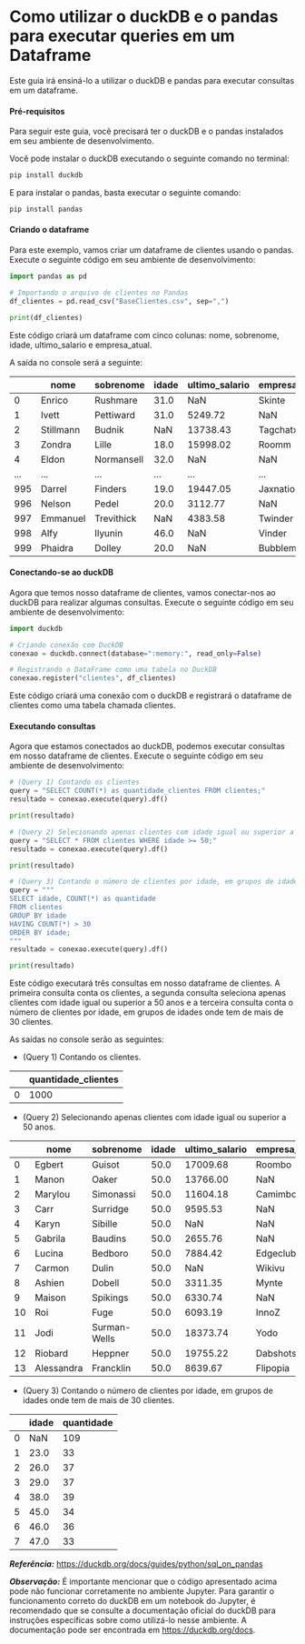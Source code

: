 # Como utilizar o duckDB e o pandas para executar queries em um Dataframe

Este guia irá ensiná-lo a utilizar o duckDB e pandas para executar consultas em um dataframe.

#### Pré-requisitos

Para seguir este guia, você precisará ter o duckDB e o pandas instalados em seu ambiente de desenvolvimento.

Você pode instalar o duckDB executando o seguinte comando no terminal:

```bash
pip install duckdb
```

E para instalar o pandas, basta executar o seguinte comando:

```bash
pip install pandas
```

#### Criando o dataframe

Para este exemplo, vamos criar um dataframe de clientes usando o pandas. Execute o seguinte código em seu ambiente de desenvolvimento:

```python
import pandas as pd

# Importando o arquivo de clientes no Pandas
df_clientes = pd.read_csv("BaseClientes.csv", sep=",")

print(df_clientes)
```

Este código criará um dataframe com cinco colunas: nome, sobrenome, idade, ultimo_salario e empresa_atual.

A saída no console será a seguinte:

|   |nome|sobrenome|idade|ultimo_salario|empresa_atual|
|-----|-----|-----|-----|-----|-----|
|0|Enrico|Rushmare|31.0|NaN|Skinte|
|1|Ivett|Pettiward|31.0|5249.72|NaN|
|2|Stillmann|Budnik|NaN|13738.43|Tagchatx|
|3|Zondra|Lille|18.0|15998.02|Roomm|
|4|Eldon|Normansell|32.0|NaN|NaN|
|...|...|...|...|...|...|
|995|Darrel|Finders|19.0|19447.05|Jaxnation|
|996|Nelson|Pedel|20.0|3112.77|NaN|
|997|Emmanuel|Trevithick|NaN|4383.58|Twinder|
|998|Alfy|Ilyunin|46.0|NaN|Vinder|
|999|Phaidra|Dolley|20.0|NaN|Bubblemix|

#### Conectando-se ao duckDB

Agora que temos nosso dataframe de clientes, vamos conectar-nos ao duckDB para realizar algumas consultas. Execute o seguinte código em seu ambiente de desenvolvimento:

```python
import duckdb

# Criando conexão com DuckDB
conexao = duckdb.connect(database=":memory:", read_only=False)

# Registrando o DataFrame como uma tabela no DuckDB
conexao.register("clientes", df_clientes)
```

Este código criará uma conexão com o duckDB e registrará o dataframe de clientes como uma tabela chamada clientes.

#### Executando consultas

Agora que estamos conectados ao duckDB, podemos executar consultas em nosso dataframe de clientes. Execute o seguinte código em seu ambiente de desenvolvimento:

```python
# (Query 1) Contando os clientes
query = "SELECT COUNT(*) as quantidade_clientes FROM clientes;"
resultado = conexao.execute(query).df()

print(resultado)

# (Query 2) Selecionando apenas clientes com idade igual ou superior a 50 anos
query = "SELECT * FROM clientes WHERE idade >= 50;"
resultado = conexao.execute(query).df()

print(resultado)

# (Query 3) Contando o número de clientes por idade, em grupos de idades onde tem de mais de 30 clientes
query = """
SELECT idade, COUNT(*) as quantidade 
FROM clientes
GROUP BY idade
HAVING COUNT(*) > 30
ORDER BY idade;
"""
resultado = conexao.execute(query).df()

print(resultado)
```

Este código executará três consultas em nosso dataframe de clientes. A primeira consulta conta os clientes, a segunda consulta seleciona apenas clientes com idade igual ou superior a 50 anos e a terceira consulta conta o número de clientes por idade, em grupos de idades onde tem de mais de 30 clientes.

As saídas no console serão as seguintes:

- (Query 1) Contando os clientes.

|     |quantidade_clientes|
|-----|-----|
|0|1000|

- (Query 2) Selecionando apenas clientes com idade igual ou superior a 50 anos.

|     |nome|sobrenome|idade|ultimo_salario|empresa_atual|
|-----|-----|-----|-----|-----|-----|
|0|Egbert|Guisot|50.0|17009.68|Roombo|
|1|Manon|Oaker|50.0|13766.00|NaN|
|2|Marylou|Simonassi|50.0|11604.18|Camimbo|
|3|Carr|Surridge|50.0|9595.53|NaN|
|4|Karyn|Sibille|50.0|NaN|NaN|
|5|Gabrila|Baudins|50.0|2655.76|NaN|
|6|Lucina|Bedboro|50.0|7884.42|Edgeclub|
|7|Carmon|Dulin|50.0|NaN|Wikivu|
|8|Ashien|Dobell|50.0|3311.35|Mynte|
|9|Maison|Spikings|50.0|6330.74|NaN|
|10|Roi|Fuge|50.0|6093.19|InnoZ|
|11|Jodi|Surman-Wells|50.0|18373.74|Yodo|
|12|Riobard|Heppner|50.0|19755.22|Dabshots|
|13|Alessandra|Francklin|50.0|8639.67|Flipopia|

- (Query 3) Contando o número de clientes por idade, em grupos de idades onde tem de mais de 30 clientes.

|     |idade|quantidade|
|-----|-----|-----|
|0|NaN|109|
|1|23.0|33|
|2|26.0|37|
|3|29.0|37|
|4|38.0|39|
|5|45.0|34|
|6|46.0|36|
|7|47.0|33|

***Referência:*** https://duckdb.org/docs/guides/python/sql_on_pandas

***Observação:*** É importante mencionar que o código apresentado acima pode não funcionar corretamente no ambiente Jupyter. Para garantir o funcionamento correto do duckDB em um notebook do Jupyter, é recomendado que se consulte a documentação oficial do duckDB para instruções específicas sobre como utilizá-lo nesse ambiente. A documentação pode ser encontrada em https://duckdb.org/docs.
